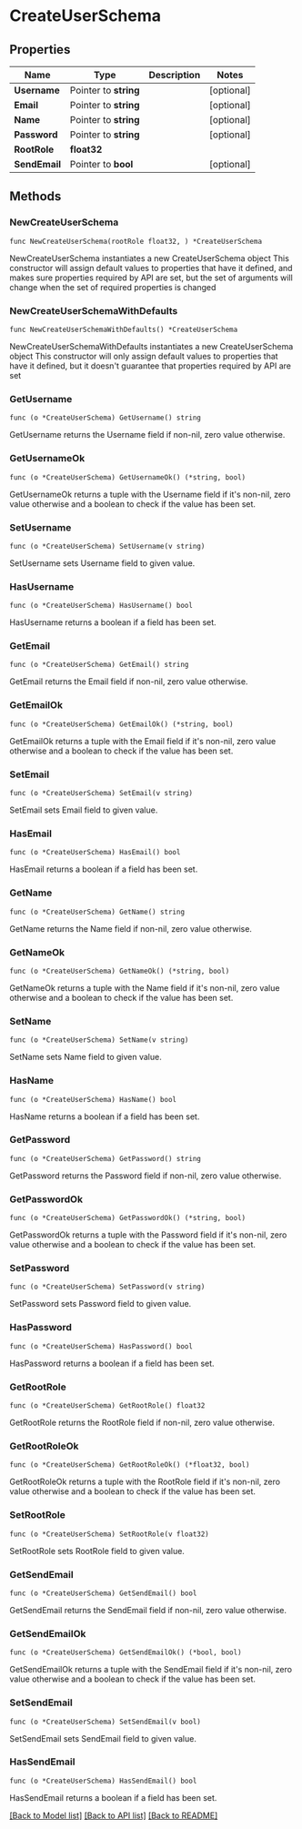 # CreateUserSchema

## Properties

Name | Type | Description | Notes
------------ | ------------- | ------------- | -------------
**Username** | Pointer to **string** |  | [optional] 
**Email** | Pointer to **string** |  | [optional] 
**Name** | Pointer to **string** |  | [optional] 
**Password** | Pointer to **string** |  | [optional] 
**RootRole** | **float32** |  | 
**SendEmail** | Pointer to **bool** |  | [optional] 

## Methods

### NewCreateUserSchema

`func NewCreateUserSchema(rootRole float32, ) *CreateUserSchema`

NewCreateUserSchema instantiates a new CreateUserSchema object
This constructor will assign default values to properties that have it defined,
and makes sure properties required by API are set, but the set of arguments
will change when the set of required properties is changed

### NewCreateUserSchemaWithDefaults

`func NewCreateUserSchemaWithDefaults() *CreateUserSchema`

NewCreateUserSchemaWithDefaults instantiates a new CreateUserSchema object
This constructor will only assign default values to properties that have it defined,
but it doesn't guarantee that properties required by API are set

### GetUsername

`func (o *CreateUserSchema) GetUsername() string`

GetUsername returns the Username field if non-nil, zero value otherwise.

### GetUsernameOk

`func (o *CreateUserSchema) GetUsernameOk() (*string, bool)`

GetUsernameOk returns a tuple with the Username field if it's non-nil, zero value otherwise
and a boolean to check if the value has been set.

### SetUsername

`func (o *CreateUserSchema) SetUsername(v string)`

SetUsername sets Username field to given value.

### HasUsername

`func (o *CreateUserSchema) HasUsername() bool`

HasUsername returns a boolean if a field has been set.

### GetEmail

`func (o *CreateUserSchema) GetEmail() string`

GetEmail returns the Email field if non-nil, zero value otherwise.

### GetEmailOk

`func (o *CreateUserSchema) GetEmailOk() (*string, bool)`

GetEmailOk returns a tuple with the Email field if it's non-nil, zero value otherwise
and a boolean to check if the value has been set.

### SetEmail

`func (o *CreateUserSchema) SetEmail(v string)`

SetEmail sets Email field to given value.

### HasEmail

`func (o *CreateUserSchema) HasEmail() bool`

HasEmail returns a boolean if a field has been set.

### GetName

`func (o *CreateUserSchema) GetName() string`

GetName returns the Name field if non-nil, zero value otherwise.

### GetNameOk

`func (o *CreateUserSchema) GetNameOk() (*string, bool)`

GetNameOk returns a tuple with the Name field if it's non-nil, zero value otherwise
and a boolean to check if the value has been set.

### SetName

`func (o *CreateUserSchema) SetName(v string)`

SetName sets Name field to given value.

### HasName

`func (o *CreateUserSchema) HasName() bool`

HasName returns a boolean if a field has been set.

### GetPassword

`func (o *CreateUserSchema) GetPassword() string`

GetPassword returns the Password field if non-nil, zero value otherwise.

### GetPasswordOk

`func (o *CreateUserSchema) GetPasswordOk() (*string, bool)`

GetPasswordOk returns a tuple with the Password field if it's non-nil, zero value otherwise
and a boolean to check if the value has been set.

### SetPassword

`func (o *CreateUserSchema) SetPassword(v string)`

SetPassword sets Password field to given value.

### HasPassword

`func (o *CreateUserSchema) HasPassword() bool`

HasPassword returns a boolean if a field has been set.

### GetRootRole

`func (o *CreateUserSchema) GetRootRole() float32`

GetRootRole returns the RootRole field if non-nil, zero value otherwise.

### GetRootRoleOk

`func (o *CreateUserSchema) GetRootRoleOk() (*float32, bool)`

GetRootRoleOk returns a tuple with the RootRole field if it's non-nil, zero value otherwise
and a boolean to check if the value has been set.

### SetRootRole

`func (o *CreateUserSchema) SetRootRole(v float32)`

SetRootRole sets RootRole field to given value.


### GetSendEmail

`func (o *CreateUserSchema) GetSendEmail() bool`

GetSendEmail returns the SendEmail field if non-nil, zero value otherwise.

### GetSendEmailOk

`func (o *CreateUserSchema) GetSendEmailOk() (*bool, bool)`

GetSendEmailOk returns a tuple with the SendEmail field if it's non-nil, zero value otherwise
and a boolean to check if the value has been set.

### SetSendEmail

`func (o *CreateUserSchema) SetSendEmail(v bool)`

SetSendEmail sets SendEmail field to given value.

### HasSendEmail

`func (o *CreateUserSchema) HasSendEmail() bool`

HasSendEmail returns a boolean if a field has been set.


[[Back to Model list]](../README.md#documentation-for-models) [[Back to API list]](../README.md#documentation-for-api-endpoints) [[Back to README]](../README.md)


